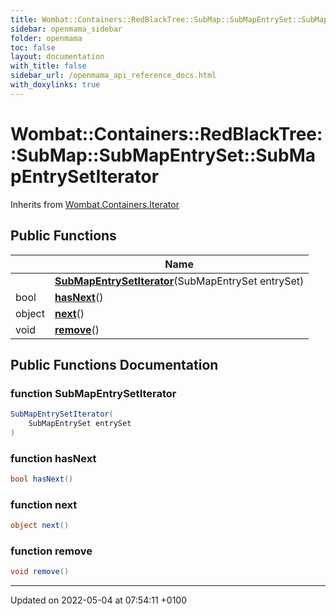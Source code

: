 ```yaml
---
title: Wombat::Containers::RedBlackTree::SubMap::SubMapEntrySet::SubMapEntrySetIterator
sidebar: openmama_sidebar
folder: openmama
toc: false
layout: documentation
with_title: false
sidebar_url: /openmama_api_reference_docs.html
with_doxylinks: true
---
```


# Wombat::Containers::RedBlackTree::SubMap::SubMapEntrySet::SubMapEntrySetIterator





Inherits from [Wombat.Containers.Iterator](interfaceWombat_1_1Containers_1_1Iterator.html)

## Public Functions

|                | Name           |
| -------------- | -------------- |
| | **[SubMapEntrySetIterator](classWombat_1_1Containers_1_1RedBlackTree_1_1SubMap_1_1SubMapEntrySet_1_1SubMapEntrySetIterator.html#function-submapentrysetiterator)**(SubMapEntrySet entrySet) |
| bool | **[hasNext](classWombat_1_1Containers_1_1RedBlackTree_1_1SubMap_1_1SubMapEntrySet_1_1SubMapEntrySetIterator.html#function-hasnext)**() |
| object | **[next](classWombat_1_1Containers_1_1RedBlackTree_1_1SubMap_1_1SubMapEntrySet_1_1SubMapEntrySetIterator.html#function-next)**() |
| void | **[remove](classWombat_1_1Containers_1_1RedBlackTree_1_1SubMap_1_1SubMapEntrySet_1_1SubMapEntrySetIterator.html#function-remove)**() |

## Public Functions Documentation

### function SubMapEntrySetIterator

```csharp
SubMapEntrySetIterator(
    SubMapEntrySet entrySet
)
```


### function hasNext

```csharp
bool hasNext()
```


### function next

```csharp
object next()
```


### function remove

```csharp
void remove()
```


-------------------------------

Updated on 2022-05-04 at 07:54:11 +0100